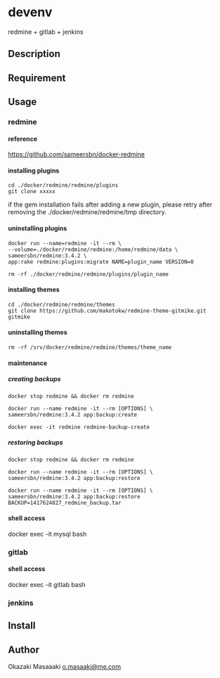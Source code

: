 # devenv
redmine + gitlab + jenkins

## Description

## Requirement

## Usage

### redmine

#### reference

https://github.com/sameersbn/docker-redmine

#### installing plugins

    cd ./docker/redmine/redmine/plugins
    git clone xxxxx

if the gem installation fails after adding a new plugin, please retry after removing the ./docker/redmine/redmine/tmp directory.

#### uninstalling plugins

    docker run --name=redmine -it --rm \
    --volume=./docker/redmine/redmine:/home/redmine/data \
    sameersbn/redmine:3.4.2 \
    app:rake redmine:plugins:migrate NAME=plugin_name VERSION=0

    rm -rf ./docker/redmine/redmine/plugins/plugin_name

#### installing themes

    cd ./docker/redmine/redmine/themes
    git clone https://github.com/makotokw/redmine-theme-gitmike.git gitmike

#### uninstalling themes

    rm -rf /srv/docker/redmine/redmine/themes/theme_name


#### maintenance

##### creating backups

    docker stop redmine && docker rm redmine

    docker run --name redmine -it --rm [OPTIONS] \
    sameersbn/redmine:3.4.2 app:backup:create

    docker exec -it redmine redmine-backup-create

##### restoring backups

    docker stop redmine && docker rm redmine

    docker run --name redmine -it --rm [OPTIONS] \
    sameersbn/redmine:3.4.2 app:backup:restore

    docker run --name redmine -it --rm [OPTIONS] \
    sameersbn/redmine:3.4.2 app:backup:restore BACKUP=1417624827_redmine_backup.tar

#### shell access
docker exec -it mysql bash

### gitlab

#### shell access
docker exec -it gitlab bash

### jenkins

## Install



## Author

Okazaki Masaaaki o.masaaki@me.com
